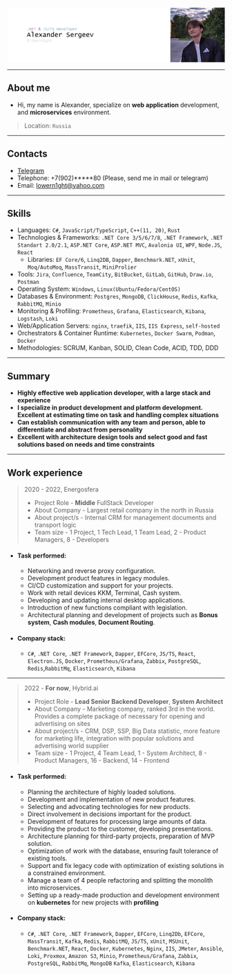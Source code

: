 ![header](.resources/_head.png)

---

## About me

 - Hi, my name is Alexander, specialize on **web application** development, and **microservices** environment.

> Location: `Russia`

---

## Contacts

* [Telegram](https://t.me/lowern1ght)
* Telephone: +7(902)*****80 (Please, send me in mail or telegram)
* Email: [lowern1ght@yahoo.com](mailto:lowern1ght@yahoo.com)

---

## Skills


* Languages: `C#`, `JavaScript/TypeScript`, `C++(11, 20)`, `Rust`
* Technologies & Frameworks: `.NET Core 3/5/6/7/8`, `.NET Framework`, `.NET Standart 2.0/2.1`, `ASP.NET Core`, `ASP.NET MVC`, 
`Avalonia UI`, `WPF`, `Node.JS`, `React`
  * Libraries: `EF Core/6`, `Linq2DB`, `Dapper`, `Benchmark.NET`, `xUnit`, `Moq/AutoMoq`, `MassTransit`, `MiniProlier`
* Tools: `Jira`, `Confluence`, `TeamCity`, `BitBucket`, `GitLab`, `GitHub`, `Draw.io`, `Postman`
* Operating System: `Windows`, `Linux(Ubuntu/Fedora/CentOS)`
* Databases & Environment: `Postgres`, `MongoDB`, `ClickHouse`, `Redis`, `Kafka`, `RabbitMQ`, `Minio`
* Monitoring & Profiling: `Prometheus`, `Grafana`, `Elasticsearch`, `Kibana`, `Logstash`, `Loki`
* Web/Application Servers: `nginx`, `traefik`, `IIS`, `IIS Express`, `self-hosted`
* Orchestrators & Container Runtime: `Kubernetes`, `Docker Swarm`, `Podman`, `Docker`
* Methodologies: SCRUM, Kanban, SOLID, Clean Code, ACID, TDD, DDD

---

## Summary

- **Highly effective web application developer, with a large stack and experience**
- **I specialize in product development and platform development. Excellent at estimating time on task and handling complex situations**
- **Can establish communication with any team and person, able to differentiate and abstract from personality**
- **Excellent with architecture design tools and select good and fast solutions based on needs and time constraints**

---

## Work experience

> 2020 - 2022, Energosfera
>   * Project Role - **Middle** FullStack Developer
>   * About Company  - Largest retail company in the north in Russia
>   * About project/s - Internal CRM for management documents and transport logic
>   * Team size - 1 Project, 1 Tech Lead, 1 Team Lead, 2 - Product Managers, 8 - Developers

 * #### Task performed:
    - Networking and reverse proxy configuration.
    - Development product features in legacy modules.
    - CI/CD customization and support for your projects.
    - Work with retail devices KKM, Terminal, Cash system.
    - Developing and updating internal desktop applications.
    - Introduction of new functions compliant with legislation.
    - Architectural planning and development of projects such as **Bonus system**, **Cash modules**, **Document Routing**.

 * #### Company stack: 
   - `C#`, `.NET Core`, `.NET Framework`, `Dapper`, `EFCore`, `JS/TS`, `React`, `Electron.JS`, `Docker`, `Prometheus/Grafana`, 
`Zabbix`, `PostgreSQL`, `Redis`,`RabbitMq`, `Elasticsearch`, `Kibana`

---

> 2022 - **For now**, Hybrid.ai
>   * Project Role - **Lead Senior Backend Developer**, **System Architect**
>   * About Company  - Marketing company, ranked 3rd in the world. Provides a complete package of necessary for opening and advertising on sites
>   * About project/s - CRM, DSP, SSP, Big Data statistic, more feature for marketing life, integration with popular solutions and advertising world supplier
>   * Team size - 1 Project, 4 Team Lead, 1 - System Architect, 8 - Product Managers, 16 - Backend, 14 - Frontend

* #### Task performed:
    - Planning the architecture of highly loaded solutions.
    - Development and implementation of new product features.
    - Selecting and advocating technologies for new products.
    - Direct involvement in decisions important for the product.
    - Development of features for processing large amounts of data.
    - Providing the product to the customer, developing presentations.
    - Architecture planning for third-party projects, preparation of MVP solution.
    - Optimization of work with the database, ensuring fault tolerance of existing tools.
    - Support and fix legacy code with optimization of existing solutions in a constrained environment.
    - Manage a team of 4 people refactoring and splitting the monolith into microservices.
    - Setting up a ready-made production and development environment on **kubernetes** for new projects with **profiling**

* #### Company stack:
    - `C#`, `.NET Core`, `.NET Framework`, `Dapper`, `EFCore`, `Linq2Db`, `EFCore`, `MassTransit`,
      `Kafka`, `Redis`, `RabbitMQ`, `JS/TS`, `xUnit`, `MSUnit`, `Benchmark.NET`,
      `React`, `Docker`, `Kubernetes`, `Nginx`, `IIS`, `JMeter`, `Ansible`, `Loki`, `Proxmox`, `Amazon S3`, `Minio`, 
      `Prometheus/Grafana`, `Zabbix`, `PostgreSQL`, `RabbitMq`, `MongoDB` `Kafka`, `Elasticsearch`, `Kibana`